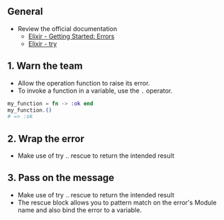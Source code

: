 ## General

- Review the official documentation
  - [Elixir - Getting Started: Errors][errors]
  - [Elixir - try][docs-try]

## 1. Warn the team

- Allow the operation function to raise its error.
- To invoke a function in a variable, use the `.` operator.

```elixir
my_function = fn -> :ok end
my_function.()
# => :ok
```

## 2. Wrap the error

- Make use of try .. rescue to return the intended result

## 3. Pass on the message

- Make use of try .. rescue to return the intended result
- The rescue block allows you to pattern match on the error's Module name and also bind the error to a variable.

[errors]: https://elixir-lang.org/getting-started/try-catch-and-rescue.html#errors
[docs-try]: https://hexdocs.pm/elixir/Kernel.SpecialForms.html#try/1
